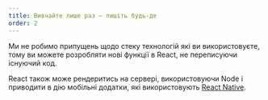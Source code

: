 ```yaml
---
title: Вивчайте лише раз — пишіть будь-де
order: 2
---
```


Ми не робимо припущень щодо стеку технологій які ви використовуєте, тому ви можете розробляти нові функції в React, не переписуючи існуючий код.

React також може рендеритись на сервері, використовуючи Node і приводити в дію мобільні додатки, які використовують [React Native](https://facebook.github.io/react-native/).
